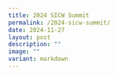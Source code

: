 ```yaml
---
title: 2024 SICW Summit
permalink: /2024-sicw-summit/
date: 2024-11-27
layout: post
description: ""
image: ""
variant: markdown
---
```


